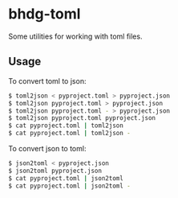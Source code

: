 # bhdg-toml

Some utilities for working with toml files.

## Usage

To convert toml to json:

```bash
$ toml2json < pyproject.toml > pyproject.json
$ toml2json pyproject.toml > pyproject.json
$ toml2json pyproject.toml - > pyproject.json
$ toml2json pyproject.toml pyproject.json
$ cat pyproject.toml | toml2json
$ cat pyproject.toml | toml2json -
```
To convert json to toml:

```bash
$ json2toml < pyproject.json
$ json2toml pyproject.json
$ cat pyproject.toml | json2toml
$ cat pyproject.toml | json2toml -
```